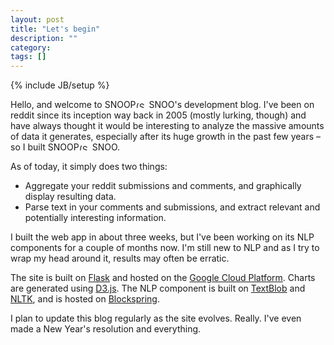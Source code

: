 ```yaml
---
layout: post
title: "Let's begin"
description: ""
category: 
tags: []
---
```

{% include JB/setup %}

Hello, and welcome to <span class="logo logo-small">SNOOP<img src="{{ ASSET_PATH }}snoopsnoo/img/logo_sm.png" alt="(SnoopSnoo Logo)" width="21" height="10">SNOO</span>'s development blog. I've been on reddit since its inception way back in 2005 (mostly lurking, though) and have always thought it would be interesting to analyze the massive amounts of data it generates, especially after its huge growth in the past few years – so I built <span class="logo logo-small">SNOOP<img src="{{ ASSET_PATH }}snoopsnoo/img/logo_sm.png" alt="(SnoopSnoo Logo)" width="21" height="10">SNOO</span>.

As of today, it simply does two things:

* Aggregate your reddit submissions and comments, and graphically display resulting data.
* Parse text in your comments and submissions, and extract relevant and potentially interesting information.


I built the web app in about three weeks, but I've been working on its NLP components for a couple of months now. I'm still new to NLP and as I try to wrap my head around it, results may often be erratic. 

The site is built on [Flask](http://flask.pocoo.org/) and hosted on the [Google Cloud Platform](https://cloud.google.com/). Charts are generated using [D3.js](http://d3js.org/). The NLP component is built on [TextBlob](https://github.com/sloria/TextBlob) and [NLTK](http://www.nltk.org/), and is hosted on [Blockspring](https://www.blockspring.com/).


I plan to update this blog regularly as the site evolves. Really. I've even made a New Year's resolution and everything.
